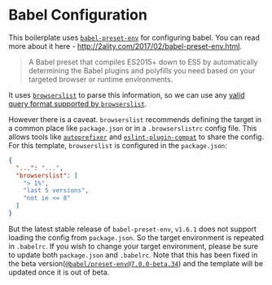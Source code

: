 # Babel Configuration

This boilerplate uses [`babel-preset-env`](https://www.npmjs.com/package/babel-preset-env) for configuring babel. You can read more about it here - http://2ality.com/2017/02/babel-preset-env.html.

> A Babel preset that compiles ES2015+ down to ES5 by automatically determining the Babel plugins and polyfills you need based on your targeted browser or runtime environments.

It uses [`browserslist`](https://github.com/ai/browserslist) to parse this information, so we can use any [valid query format supported by `browserslist`](https://github.com/ai/browserslist#queries).

However there is a caveat. `browserslist` recommends defining the target in a common place like `package.json` or in a `.browserslistrc` config file. This allows tools like [`autoprefixer`](https://github.com/postcss/autoprefixer) and [`eslint-plugin-compat`](https://github.com/amilajack/eslint-plugin-compat) to share the config. For this template, `browserslist` is configured in the `package.json`:

```json
{
  "...": "...",
  "browserslist": [
    "> 1%",
    "last 5 versions",
    "not ie <= 8"
  ]
}
```

But the latest stable release of `babel-preset-env`, `v1.6.1` does not support loading the config from `package.json`. So the target environment is repeated in `.babelrc`. If you wish to change your target environment, please be sure to update both `package.json` and `.babelrc`. Note that this has been fixed in the beta version([`@babel/preset-env@7.0.0-beta.34`](https://github.com/babel/babel/tree/master/packages/babel-preset-env)) and the template will be updated once it is out of beta.
